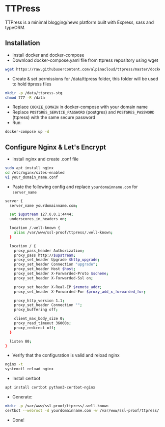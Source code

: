 # TTPress
TTPress is a minimal blogging/news platform built with Express, sass and typeORM.

## Installation
- Install docker and docker-compose
- Download docker-compose.yaml file from ttpress repository using wget

```bash
wget https://raw.githubusercontent.com/alpinacloud/ttpress/master/docker-compose.yaml
```

- Create & set permissions for /data/ttpress folder, this folder will be used to hold ttpress files

```bash
mkdir -p /data/ttpress-stg
chmod 777 -R /data
```

- Replace `COOKIE_DOMAIN` in docker-compose with your domain name
- Replace `POSTGRES_SERVICE_PASSWORD` (postgres) and `POSTGRES_PASSWORD` (ttpress) with the same secure password
- Run:

```bash
docker-compose up -d
```

## Configure Nginx & Let's Encrypt
- Install nginx and create .conf file

```bash
sudo apt install nginx
cd /etc/nginx/sites-enabled
vi your_domain_name.conf
```

- Paste the following config and replace `yourdomainname.com` for `server_name`

```bash
server {
  server_name yourdomainname.com;

  set $upstream 127.0.0.1:4444;
  underscores_in_headers on;

  location /.well-known {
    alias /var/www/ssl-proof/ttpress/.well-known;
  }

  location / {
    proxy_pass_header Authorization;
    proxy_pass http://$upstream;
    proxy_set_header Upgrade $http_upgrade;
    proxy_set_header Connection "upgrade";
    proxy_set_header Host $host;
    proxy_set_header X-Forwarded-Proto $scheme;
    proxy_set_header X-Forwarded-Ssl on;

    proxy_set_header X-Real-IP $remote_addr;
    proxy_set_header X-Forwarded-For $proxy_add_x_forwarded_for;

    proxy_http_version 1.1;
    proxy_set_header Connection "";
    proxy_buffering off;

    client_max_body_size 0;
    proxy_read_timeout 36000s;
    proxy_redirect off;
  }

  listen 80;
}
```

- Verify that the configuration is valid and reload nginx
```bash
nginx -t
systemctl reload nginx
```

- Install certbot
```bash
apt install certbot python3-certbot-nginx
```

- Generate:

```bash
mkdir -p /var/www/ssl-proof/ttpress/.well-known
certbot --webroot -d yourdomainname.com -w /var/www/ssl-proof/ttpress/ -i nginx
```

- Done!